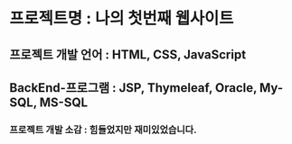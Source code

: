 # 프로젝트명 : 나의 첫번째 웹사이트

## 프로젝트 개발 언어 : HTML, CSS, JavaScript

## BackEnd-프로그램 : JSP, Thymeleaf, Oracle, My-SQL, MS-SQL

### 프로젝트 개발 소감 : 힘들었지만 재미있었습니다.
